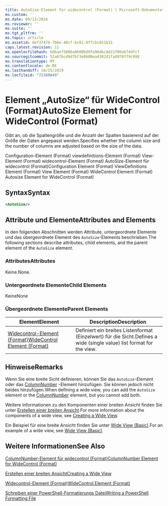 ```yaml
---
title: AutoSize-Element für widecontrol (Format) | Microsoft-Dokumentation
ms.custom: ''
ms.date: 09/13/2016
ms.reviewer: ''
ms.suite: ''
ms.tgt_pltfrm: ''
ms.topic: article
ms.assetid: def37479-7b6e-40cf-bc81-0f7cbc651b31
caps.latest.revision: 11
ms.openlocfilehash: 6dbaef5886a0600bd9fe96dbc8d21f00a674dfcf
ms.sourcegitcommit: 52a67bcd9d7bf3e8600ea4302d1fa8970ff9c998
ms.translationtype: MT
ms.contentlocale: de-DE
ms.lasthandoff: 10/15/2019
ms.locfileid: "72369049"
---
```

# <a name="autosize-element-for-widecontrol-format"></a><span data-ttu-id="eb6e1-102">Element „AutoSize“ für WideControl (Format)</span><span class="sxs-lookup"><span data-stu-id="eb6e1-102">AutoSize Element for WideControl (Format)</span></span>

<span data-ttu-id="eb6e1-103">Gibt an, ob die Spaltengröße und die Anzahl der Spalten basierend auf der Größe der Daten angepasst werden.</span><span class="sxs-lookup"><span data-stu-id="eb6e1-103">Specifies whether the column size and the number of columns are adjusted based on the size of the data.</span></span>

<span data-ttu-id="eb6e1-104">Configuration-Element (Format) viewdefinitions-Element (Format) View-Element (Format) widecontrol-Element (Format) AutoSize-Element für widecontrol (Format)</span><span class="sxs-lookup"><span data-stu-id="eb6e1-104">Configuration Element (Format) ViewDefinitions Element (Format) View Element (Format) WideControl Element (Format) Autosize Element for WideControl (Format)</span></span>

## <a name="syntax"></a><span data-ttu-id="eb6e1-105">Syntax</span><span class="sxs-lookup"><span data-stu-id="eb6e1-105">Syntax</span></span>

```xml
<AutoSize/>
```

## <a name="attributes-and-elements"></a><span data-ttu-id="eb6e1-106">Attribute und Elemente</span><span class="sxs-lookup"><span data-stu-id="eb6e1-106">Attributes and Elements</span></span>

<span data-ttu-id="eb6e1-107">In den folgenden Abschnitten werden Attribute, untergeordnete Elemente und das übergeordnete Element des `AutoSize`-Elements beschrieben.</span><span class="sxs-lookup"><span data-stu-id="eb6e1-107">The following sections describe attributes, child elements, and the parent element of the `AutoSize` element.</span></span>

### <a name="attributes"></a><span data-ttu-id="eb6e1-108">Attributes</span><span class="sxs-lookup"><span data-stu-id="eb6e1-108">Attributes</span></span>

<span data-ttu-id="eb6e1-109">Keine.</span><span class="sxs-lookup"><span data-stu-id="eb6e1-109">None.</span></span>

### <a name="child-elements"></a><span data-ttu-id="eb6e1-110">Untergeordnete Elemente</span><span class="sxs-lookup"><span data-stu-id="eb6e1-110">Child Elements</span></span>

<span data-ttu-id="eb6e1-111">Keine</span><span class="sxs-lookup"><span data-stu-id="eb6e1-111">None</span></span>

### <a name="parent-elements"></a><span data-ttu-id="eb6e1-112">Übergeordnete Elemente</span><span class="sxs-lookup"><span data-stu-id="eb6e1-112">Parent Elements</span></span>

|<span data-ttu-id="eb6e1-113">Element</span><span class="sxs-lookup"><span data-stu-id="eb6e1-113">Element</span></span>|<span data-ttu-id="eb6e1-114">Description</span><span class="sxs-lookup"><span data-stu-id="eb6e1-114">Description</span></span>|
|-------------|-----------------|
|[<span data-ttu-id="eb6e1-115">Widecontrol-Element (Format)</span><span class="sxs-lookup"><span data-stu-id="eb6e1-115">WideControl Element (Format)</span></span>](./widecontrol-element-format.md)|<span data-ttu-id="eb6e1-116">Definiert ein breites Listenformat (Einzelwert) für die Sicht.</span><span class="sxs-lookup"><span data-stu-id="eb6e1-116">Defines a wide (single value) list format for the view.</span></span>|

## <a name="remarks"></a><span data-ttu-id="eb6e1-117">Hinweise</span><span class="sxs-lookup"><span data-stu-id="eb6e1-117">Remarks</span></span>

<span data-ttu-id="eb6e1-118">Wenn Sie eine breite Sicht definieren, können Sie das `AutoSize`-Element oder das [ColumnNumber](./columnnumber-element-for-widecontrol-format.md) -Element hinzufügen. Sie können jedoch nicht beides hinzufügen.</span><span class="sxs-lookup"><span data-stu-id="eb6e1-118">When defining a wide view, you can add the `AutoSize` element or the [ColumnNumber](./columnnumber-element-for-widecontrol-format.md) element, but you cannot add both.</span></span>

<span data-ttu-id="eb6e1-119">Weitere Informationen zu den Komponenten einer breiten Ansicht finden Sie unter [Erstellen einer breiten Ansicht](./creating-a-wide-view.md).</span><span class="sxs-lookup"><span data-stu-id="eb6e1-119">For more information about the components of a wide view, see [Creating a Wide View](./creating-a-wide-view.md).</span></span>

<span data-ttu-id="eb6e1-120">Ein Beispiel für eine breite Ansicht finden Sie unter [Wide View (Basic)](./wide-view-basic.md).</span><span class="sxs-lookup"><span data-stu-id="eb6e1-120">For an example of a wide view, see [Wide View (Basic)](./wide-view-basic.md).</span></span>

## <a name="see-also"></a><span data-ttu-id="eb6e1-121">Weitere Informationen</span><span class="sxs-lookup"><span data-stu-id="eb6e1-121">See Also</span></span>

[<span data-ttu-id="eb6e1-122">ColumnNumber-Element für widecontrol (Format)</span><span class="sxs-lookup"><span data-stu-id="eb6e1-122">ColumnNumber Element for WideControl (Format)</span></span>](./columnnumber-element-for-widecontrol-format.md)

[<span data-ttu-id="eb6e1-123">Erstellen einer breiten Ansicht</span><span class="sxs-lookup"><span data-stu-id="eb6e1-123">Creating a Wide View</span></span>](./creating-a-wide-view.md)

[<span data-ttu-id="eb6e1-124">Widecontrol-Element (Format)</span><span class="sxs-lookup"><span data-stu-id="eb6e1-124">WideControl Element (Format)</span></span>](./widecontrol-element-format.md)

[<span data-ttu-id="eb6e1-125">Schreiben einer PowerShell-Formatierungs Datei</span><span class="sxs-lookup"><span data-stu-id="eb6e1-125">Writing a PowerShell Formatting File</span></span>](./writing-a-powershell-formatting-file.md)
